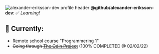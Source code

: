 ![alexander-eriksson-dev profile header](https://i.imgur.com/2r8RRrn.png)
**@github/alexander-eriksson-dev**: ✅ *Learning!*

## 📖 Currently: 

- Remote school course "Programmering 1"
- ~~Going through [The Odin Project](https://www.theodinproject.com/)~~ (100% COMPLETED @ 02/02/22)
